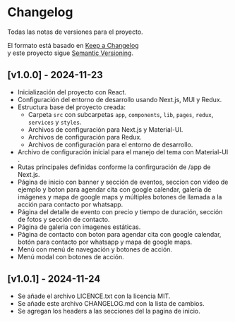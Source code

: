 # Changelog

Todas las notas de versiones para el proyecto.

El formato está basado en [Keep a Changelog](https://keepachangelog.com/es-1.0.0/)  
y este proyecto sigue [Semantic Versioning](https://semver.org/lang/es/).

## [v1.0.0] - 2024-11-23

- Inicialización del proyecto con React.
- Configuración del entorno de desarrollo usando Next.js, MUI y Redux.
- Estructura base del proyecto creada:
  - Carpeta `src` con subcarpetas `app`, `components`, `lib`, `pages`, `redux`, `services` y `styles`.
  - Archivos de configuración para Next.js y Material-UI.
  - Archivos de configuración para Redux.
  - Archivos de configuración para el entorno de desarrollo.
- Archivo de configuración inicial para el manejo del tema con Material-UI .
- Rutas principales definidas conforme la confirguración de /app de Next.js.
- Página de inicio con banner y sección de eventos, seccion con video de ejemplo y boton para agendar cita con google calendar, galería de imágenes y mapa de google maps y múltiples botones de llamada a la acción para contacto por whatsapp.
- Página del detalle de evento con precio y tiempo de duración, sección de fotos y sección de contacto.
- Página de galeria con imagenes estáticas.
- Página de contacto con boton para agendar cita con google calendar, botón para contacto por whatsapp y mapa de google maps.
- Menú con menú de navegación y botones de acción.
- Menú modal con botones de acción.

## [v1.0.1] - 2024-11-24

- Se añade el archivo LICENCE.txt con la licencia MIT.
- Se añade este archivo CHANGELOG.md con la lista de cambios.
- Se agregan los headers a las secciones del la pagina de inicio.
  